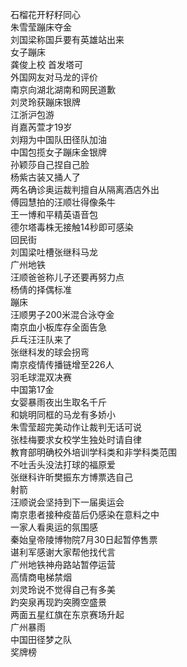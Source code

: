 石榴花开籽籽同心  
朱雪莹蹦床夺金  
刘国梁称国乒要有英雄站出来  
女子蹦床  
龚俊上校 首发塔可  
外国网友对马龙的评价  
南京向湖北湖南和网民道歉  
刘灵玲获蹦床银牌  
江浙沪包游  
肖嘉芮萱才19岁  
刘翔为中国队田径队加油  
中国包揽女子蹦床金银牌  
孙颖莎自己捏自己脸  
杨紫古装又捅人了  
两名确诊奥运裁判擅自从隔离酒店外出  
傅园慧拍的汪顺壮得像条牛  
王一博和平精英语音包  
德尔塔毒株无接触14秒即可感染  
回民街  
刘国梁吐槽张继科马龙  
广州地铁  
汪顺爸爸称儿子还要再努力点  
杨倩的择偶标准  
蹦床  
汪顺男子200米混合泳夺金  
南京血小板库存全面告急  
乒乓汪汪队来了  
张继科发的球会拐弯  
南京疫情传播链增至226人  
羽毛球混双决赛  
中国第17金  
女婴暴雨夜出生取名千斤  
和姚明同框的马龙有多娇小  
朱雪莹超完美动作让裁判无话可说  
张桂梅要求女校学生独处时请自律  
教育部明确校外培训学科类和非学科类范围  
不吐舌头没法打球的福原爱  
张继科许昕樊振东方博票选自己  
射箭  
汪顺说会坚持到下一届奥运会  
南京患者接种疫苗后仍感染在意料之中  
一家人看奥运的氛围感  
秦始皇帝陵博物院7月30日起暂停售票  
谌利军感谢大家帮他找代言  
广州地铁神舟路站暂停运营  
高情商电梯禁烟  
刘灵玲说不觉得自己有多美  
趵突泉再现趵突腾空盛景  
两面五星红旗在东京赛场升起  
广州暴雨  
中国田径梦之队  
奖牌榜  
